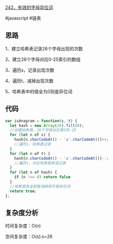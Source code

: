 [242、有效的字母异位词](https://leetcode.cn/problems/valid-anagram/)

#javascript #链表
## 思路
1、建立哈希表记录26个字母出现的次数

2、建立26个字母对应0-25索引的数组

3、遍历s，记录出现次数

4、遍历t，减掉出现次数

5、哈希表中的值全为0则是异位词

## 代码
```javascript
var isAnagram = function(s, t) {
  let hash = new Array(26).fill(0);
  //创建哈希表，26个字母对应索引0-25
  for (let n of s) {
    hash[n.charCodeAt() - 'a'.charCodeAt()]++;
    //遍历s，哈希表记录
  }
  for (let n of t) {
    hash[n.charCodeAt() - 'a'.charCodeAt()]--;
    //遍历t，对应哈希表取消记录
  }
  for (let n of hash) {
    if (n !== 0) return false
  }
  //哈希表未全部取消掉则不是异位词
  return true;
};
```
## 复杂度分析
时间复杂度：O(n)

空间复杂度：O(s):s=26
